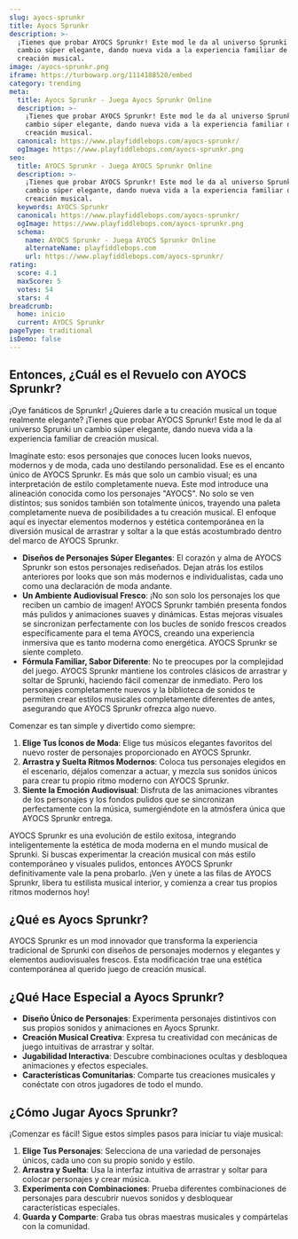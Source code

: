 ```yaml
---
slug: ayocs-sprunkr
title: Ayocs Sprunkr
description: >-
  ¡Tienes que probar AYOCS Sprunkr! Este mod le da al universo Sprunki un
  cambio súper elegante, dando nueva vida a la experiencia familiar de
  creación musical.
image: /ayocs-sprunkr.png
iframe: https://turbowarp.org/1114188520/embed
category: trending
meta:
  title: Ayocs Sprunkr - Juega Ayocs Sprunkr Online
  description: >-
    ¡Tienes que probar AYOCS Sprunkr! Este mod le da al universo Sprunki un
    cambio súper elegante, dando nueva vida a la experiencia familiar de
    creación musical.
  canonical: https://www.playfiddlebops.com/ayocs-sprunkr/
  ogImage: https://www.playfiddlebops.com/ayocs-sprunkr.png
seo:
  title: AYOCS Sprunkr - Juega AYOCS Sprunkr Online
  description: >-
    ¡Tienes que probar AYOCS Sprunkr! Este mod le da al universo Sprunki un
    cambio súper elegante, dando nueva vida a la experiencia familiar de
    creación musical.
  keywords: AYOCS Sprunkr
  canonical: https://www.playfiddlebops.com/ayocs-sprunkr/
  ogImage: https://www.playfiddlebops.com/ayocs-sprunkr.png
  schema:
    name: AYOCS Sprunkr - Juega AYOCS Sprunkr Online
    alternateName: playfiddlebops.com
    url: https://www.playfiddlebops.com/ayocs-sprunkr/
rating:
  score: 4.1
  maxScore: 5
  votes: 54
  stars: 4
breadcrumb:
  home: inicio
  current: AYOCS Sprunkr
pageType: traditional
isDemo: false
---
```


## Entonces, ¿Cuál es el Revuelo con AYOCS Sprunkr?

¡Oye fanáticos de Sprunkr! ¿Quieres darle a tu creación musical un toque realmente elegante? ¡Tienes que probar AYOCS Sprunkr! Este mod le da al universo Sprunki un cambio súper elegante, dando nueva vida a la experiencia familiar de creación musical.

Imagínate esto: esos personajes que conoces lucen looks nuevos, modernos y de moda, cada uno destilando personalidad. Ese es el encanto único de AYOCS Sprunkr. Es más que solo un cambio visual; es una interpretación de estilo completamente nueva. Este mod introduce una alineación conocida como los personajes "AYOCS". No solo se ven distintos; sus sonidos también son totalmente únicos, trayendo una paleta completamente nueva de posibilidades a tu creación musical. El enfoque aquí es inyectar elementos modernos y estética contemporánea en la diversión musical de arrastrar y soltar a la que estás acostumbrado dentro del marco de AYOCS Sprunkr.

- **Diseños de Personajes Súper Elegantes**: El corazón y alma de AYOCS Sprunkr son estos personajes rediseñados. Dejan atrás los estilos anteriores por looks que son más modernos e individualistas, cada uno como una declaración de moda andante.
- **Un Ambiente Audiovisual Fresco**: ¡No son solo los personajes los que reciben un cambio de imagen! AYOCS Sprunkr también presenta fondos más pulidos y animaciones suaves y dinámicas. Estas mejoras visuales se sincronizan perfectamente con los bucles de sonido frescos creados específicamente para el tema AYOCS, creando una experiencia inmersiva que es tanto moderna como energética. AYOCS Sprunkr se siente completo.
- **Fórmula Familiar, Sabor Diferente**: No te preocupes por la complejidad del juego. AYOCS Sprunkr mantiene los controles clásicos de arrastrar y soltar de Sprunki, haciendo fácil comenzar de inmediato. Pero los personajes completamente nuevos y la biblioteca de sonidos te permiten crear estilos musicales completamente diferentes de antes, asegurando que AYOCS Sprunkr ofrezca algo nuevo.

Comenzar es tan simple y divertido como siempre:

1. **Elige Tus Íconos de Moda**: Elige tus músicos elegantes favoritos del nuevo roster de personajes proporcionado en AYOCS Sprunkr.
1. **Arrastra y Suelta Ritmos Modernos**: Coloca tus personajes elegidos en el escenario, déjalos comenzar a actuar, y mezcla sus sonidos únicos para crear tu propio ritmo moderno con AYOCS Sprunkr.
1. **Siente la Emoción Audiovisual**: Disfruta de las animaciones vibrantes de los personajes y los fondos pulidos que se sincronizan perfectamente con la música, sumergiéndote en la atmósfera única que AYOCS Sprunkr entrega.

AYOCS Sprunkr es una evolución de estilo exitosa, integrando inteligentemente la estética de moda moderna en el mundo musical de Sprunki. Si buscas experimentar la creación musical con más estilo contemporáneo y visuales pulidos, entonces AYOCS Sprunkr definitivamente vale la pena probarlo. ¡Ven y únete a las filas de AYOCS Sprunkr, libera tu estilista musical interior, y comienza a crear tus propios ritmos modernos hoy!

## ¿Qué es Ayocs Sprunkr?

AYOCS Sprunkr es un mod innovador que transforma la experiencia tradicional de Sprunki con diseños de personajes modernos y elegantes y elementos audiovisuales frescos. Esta modificación trae una estética contemporánea al querido juego de creación musical.

## ¿Qué Hace Especial a Ayocs Sprunkr?

- **Diseño Único de Personajes**: Experimenta personajes distintivos con sus propios sonidos y animaciones en Ayocs Sprunkr.
- **Creación Musical Creativa**: Expresa tu creatividad con mecánicas de juego intuitivas de arrastrar y soltar.
- **Jugabilidad Interactiva**: Descubre combinaciones ocultas y desbloquea animaciones y efectos especiales.
- **Características Comunitarias**: Comparte tus creaciones musicales y conéctate con otros jugadores de todo el mundo.

## ¿Cómo Jugar Ayocs Sprunkr?

¡Comenzar es fácil! Sigue estos simples pasos para iniciar tu viaje musical:

1. **Elige Tus Personajes**: Selecciona de una variedad de personajes únicos, cada uno con su propio sonido y estilo.
1. **Arrastra y Suelta**: Usa la interfaz intuitiva de arrastrar y soltar para colocar personajes y crear música.
1. **Experimenta con Combinaciones**: Prueba diferentes combinaciones de personajes para descubrir nuevos sonidos y desbloquear características especiales.
1. **Guarda y Comparte**: Graba tus obras maestras musicales y compártelas con la comunidad.